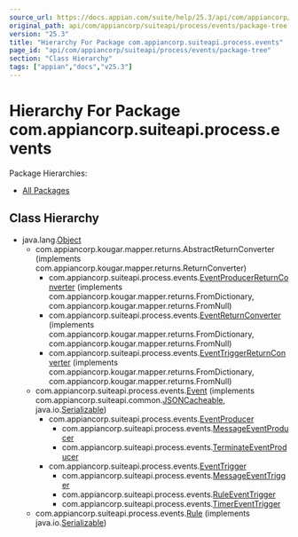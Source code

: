 ```yaml
---
source_url: https://docs.appian.com/suite/help/25.3/api/com/appiancorp/suiteapi/process/events/package-tree.html
original_path: api/com/appiancorp/suiteapi/process/events/package-tree.html
version: "25.3"
title: "Hierarchy For Package com.appiancorp.suiteapi.process.events"
page_id: "api/com/appiancorp/suiteapi/process/events/package-tree"
section: "Class Hierarchy"
tags: ["appian","docs","v25.3"]
---
```



# Hierarchy For Package com.appiancorp.suiteapi.process.events

Package Hierarchies:

-   [All Packages](../../../../../overview-tree.html)

## Class Hierarchy

-   java.lang.[Object](https://docs.oracle.com/en/java/javase/17/docs/api/java.base/java/lang/Object.html "class or interface in java.lang")
    -   com.appiancorp.kougar.mapper.returns.AbstractReturnConverter (implements com.appiancorp.kougar.mapper.returns.ReturnConverter)
        -   com.appiancorp.suiteapi.process.events.[EventProducerReturnConverter](EventProducerReturnConverter.html "class in com.appiancorp.suiteapi.process.events") (implements com.appiancorp.kougar.mapper.returns.FromDictionary, com.appiancorp.kougar.mapper.returns.FromNull)
        -   com.appiancorp.suiteapi.process.events.[EventReturnConverter](EventReturnConverter.html "class in com.appiancorp.suiteapi.process.events") (implements com.appiancorp.kougar.mapper.returns.FromDictionary, com.appiancorp.kougar.mapper.returns.FromNull)
        -   com.appiancorp.suiteapi.process.events.[EventTriggerReturnConverter](EventTriggerReturnConverter.html "class in com.appiancorp.suiteapi.process.events") (implements com.appiancorp.kougar.mapper.returns.FromDictionary, com.appiancorp.kougar.mapper.returns.FromNull)
    -   com.appiancorp.suiteapi.process.events.[Event](Event.html "class in com.appiancorp.suiteapi.process.events") (implements com.appiancorp.suiteapi.common.[JSONCacheable](../../common/JSONCacheable.html "interface in com.appiancorp.suiteapi.common"), java.io.[Serializable](https://docs.oracle.com/en/java/javase/17/docs/api/java.base/java/io/Serializable.html "class or interface in java.io"))
        -   com.appiancorp.suiteapi.process.events.[EventProducer](EventProducer.html "class in com.appiancorp.suiteapi.process.events")
            -   com.appiancorp.suiteapi.process.events.[MessageEventProducer](MessageEventProducer.html "class in com.appiancorp.suiteapi.process.events")
            -   com.appiancorp.suiteapi.process.events.[TerminateEventProducer](TerminateEventProducer.html "class in com.appiancorp.suiteapi.process.events")
        -   com.appiancorp.suiteapi.process.events.[EventTrigger](EventTrigger.html "class in com.appiancorp.suiteapi.process.events")
            -   com.appiancorp.suiteapi.process.events.[MessageEventTrigger](MessageEventTrigger.html "class in com.appiancorp.suiteapi.process.events")
            -   com.appiancorp.suiteapi.process.events.[RuleEventTrigger](RuleEventTrigger.html "class in com.appiancorp.suiteapi.process.events")
            -   com.appiancorp.suiteapi.process.events.[TimerEventTrigger](TimerEventTrigger.html "class in com.appiancorp.suiteapi.process.events")
    -   com.appiancorp.suiteapi.process.events.[Rule](Rule.html "class in com.appiancorp.suiteapi.process.events") (implements java.io.[Serializable](https://docs.oracle.com/en/java/javase/17/docs/api/java.base/java/io/Serializable.html "class or interface in java.io"))